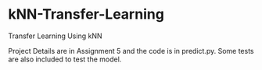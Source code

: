 # kNN-Transfer-Learning
Transfer Learning Using kNN

Project Details are in Assignment 5 and the code is in predict.py.
Some tests are also included to test the model.

